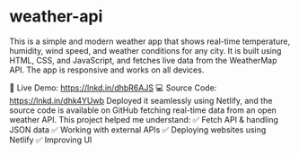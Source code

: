 # weather-api
This is a simple and modern weather app that shows real-time temperature, humidity, wind speed, and weather conditions for any city. It is built using HTML, CSS, and JavaScript, and fetches live data from the WeatherMap API. The app is responsive and works on all devices.

🔗 Live Demo: https://lnkd.in/dhbR6AJS
💻 Source Code: https://lnkd.in/dhk4YUwb
Deployed it seamlessly using Netlify, and the source code is available on GitHub
fetching real-time data from an open weather API.
This project helped me understand:
✅ Fetch API & handling JSON data
✅ Working with external APIs
✅ Deploying websites using Netlify
✅ Improving UI
